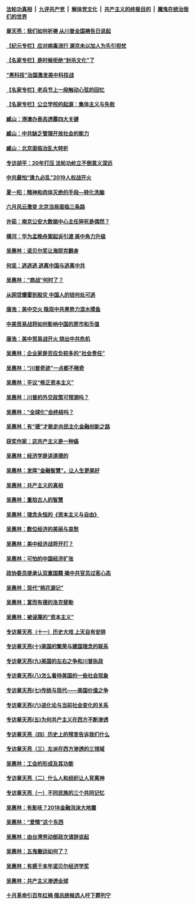 

####  [法轮功真相](../../../../basic/blob/master/README.md?t=07011402) &nbsp;|&nbsp; [九评共产党](../../../../9ping.md/blob/master/README.md?t=07011402) &nbsp;|&nbsp; [解体党文化](../../../../jtdwh.md/blob/master/README.md?t=07011402)  &nbsp;|&nbsp; [共产主义的终极目的](../../../../gczydzjmd.md/blob/master/README.md?t=07011402) &nbsp;|&nbsp; [魔鬼在统治我们的世界](../../../../mgztzwmdsj.md/blob/master/README.md?t=07011402) 

#### [章天亮：我们如何祈祷 从川普全国祷告日说起](../pages/nsc423/n11944627.md?t=07011402) 

#### [【纪元专栏】应对病毒流行 渥京未以加人为先引担忧](../pages/nsc423/n11875714.md?t=07011402) 

#### [【名家专栏】是时候拒绝“封杀文化”了](../pages/nsc423/n11814093.md?t=07011402) 

#### [“黑科技”治国激发美中科技战](../pages/nsc423/n11638056.md?t=07011402) 

#### [【名家专栏】老兵节上一段触动心弦的回忆](../pages/nsc423/n11646016.md?t=07011402) 

#### [【名家专栏】公立学校的起源：集体主义与失败](../pages/nsc423/n11601833.md?t=07011402) 

#### [臧山：港澳办表态透露四大关键](../pages/nsc423/n11421628.md?t=07011402) 

#### [臧山：中共缺乏管理开放社会的能力](../pages/nsc423/n11407457.md?t=07011402) 

#### [臧山：北京面临治乱大转折](../pages/nsc423/n11406895.md?t=07011402) 

#### [专访胡平：20年打压 法轮功屹立不倒意义深远](../pages/nsc423/n11398800.md?t=07011402) 

#### [中共最怕“逢九必乱”2019人权战开火](../pages/nsc423/n11385248.md?t=07011402) 

#### [夏一阳：精神和肉体灭绝的手段—转化洗脑](../pages/nsc423/n11368250.md?t=07011402) 

#### [六月风云激变 北京当局面临三条路](../pages/nsc423/n11313668.md?t=07011402) 

#### [许茹：南京公安大数据中心主任猝死是偶然？](../pages/nsc423/n11064744.md?t=07011402) 

#### [横河：华为孟晚舟案起诉引渡 美中角力升级](../pages/nsc423/n11027230.md?t=07011402) 

#### [吴惠林：诺贝尔奖让海耶克翻身](../pages/nsc423/n10890049.md?t=07011402) 

#### [何坚：逃逃逃 逃离中国与逃离中共](../pages/nsc423/n10592891.md?t=07011402) 

#### [吴惠林：“商战”何时了？](../pages/nsc423/n10573558.md?t=07011402) 

#### [从网贷爆雷到股灾 中国人的钱何处可逃](../pages/nsc423/n10572800.md?t=07011402) 

#### [唐浩：美中交火 隐现中共黑势力混水摸鱼](../pages/nsc423/n10544040.md?t=07011402) 

#### [中美贸易战将如何影响中国的房市和币值](../pages/nsc423/n10543697.md?t=07011402) 

#### [唐浩：美中贸易战开火 烧出中共危机](../pages/nsc423/n10540126.md?t=07011402) 

#### [吴惠林：企业家是否应负较多的“社会责任”](../pages/nsc423/n10535022.md?t=07011402) 

#### [吴惠林：“川普奇迹”一点都不稀奇](../pages/nsc423/n10512808.md?t=07011402) 

#### [吴惠林：平议“修正资本主义”](../pages/nsc423/n10495724.md?t=07011402) 

#### [吴惠林：川普的外交政策可预测吗？](../pages/nsc423/n10462387.md?t=07011402) 

#### [吴惠林：“全球化”会终结吗？](../pages/nsc423/n10452838.md?t=07011402) 

#### [吴惠林：有“德”才能走向民主化金融创新之路](../pages/nsc423/n10432292.md?t=07011402) 

#### [获奖作家：这共产主义是一种癌](../pages/nsc423/n10431541.md?t=07011402) 

#### [吴惠林：经济学是讲道德的](../pages/nsc423/n10398014.md?t=07011402) 

#### [吴惠林：发挥“金融智慧”，让人生更美好](../pages/nsc423/n10375019.md?t=07011402) 

#### [吴惠林：共产主义的真相](../pages/nsc423/n10351394.md?t=07011402) 

#### [吴惠林：重拾古人的智慧](../pages/nsc423/n10337691.md?t=07011402) 

#### [吴惠林：理念永恒的《资本主义与自由》](../pages/nsc423/n10316274.md?t=07011402) 

#### [吴惠林：数位经济的美丽与哀愁](../pages/nsc423/n10292946.md?t=07011402) 

#### [吴惠林：美中经济战将开打？](../pages/nsc423/n10258825.md?t=07011402) 

#### [吴惠林：可怕的中国经济扩张](../pages/nsc423/n10219147.md?t=07011402) 

#### [政协委员提承认双重国籍 揭中共官员过客心态](../pages/nsc423/n10208809.md?t=07011402) 

#### [吴惠林：现代“桃花源记”](../pages/nsc423/n10185234.md?t=07011402) 

#### [吴惠林：富而有德的洛克斐勒](../pages/nsc423/n10142264.md?t=07011402) 

#### [吴惠林：被诬蔑的“资本主义”](../pages/nsc423/n10124816.md?t=07011402) 

#### [专访章天亮（十一）历史大戏 上天自有安排](../pages/nsc423/n10094905.md?t=07011402) 

#### [专访章天亮(十)美国的繁荣与建国理念的联系](../pages/nsc423/n10094899.md?t=07011402) 

#### [专访章天亮(九)美国的左右之争和川普执政](../pages/nsc423/n10094889.md?t=07011402) 

#### [专访章天亮(八)怎么看待美国的一些社会现象](../pages/nsc423/n10094857.md?t=07011402) 

#### [专访章天亮(七)传统与现代——美国价值之争](../pages/nsc423/n10093140.md?t=07011402) 

#### [专访章天亮(六)进化论与当前社会变化的关系](../pages/nsc423/n10092036.md?t=07011402) 

#### [专访章天亮(五)为何共产主义在西方不断渗透](../pages/nsc423/n10083620.md?t=07011402) 

#### [专访章天亮（四）历史上的预言告诉我们什么](../pages/nsc423/n10083606.md?t=07011402) 

#### [专访章天亮（三）左派在西方渗透的三领域](../pages/nsc423/n10081115.md?t=07011402) 

#### [吴惠林：工会的形成及其功能](../pages/nsc423/n10080633.md?t=07011402) 

#### [专访章天亮（二）什么人和组织让人背离神](../pages/nsc423/n10076637.md?t=07011402) 

#### [专访章天亮（一）不同民族的三个共同记忆](../pages/nsc423/n10074188.md?t=07011402) 

#### [吴惠林：有影呒？2018金融泡沫大地震](../pages/nsc423/n10040534.md?t=07011402) 

#### [吴惠林：“爱情”这个东西](../pages/nsc423/n10019423.md?t=07011402) 

#### [吴惠林：由台湾劳动部政次请辞说起](../pages/nsc423/n9979679.md?t=07011402) 

#### [吴惠林：五鬼搬运如何了？](../pages/nsc423/n9925338.md?t=07011402) 

#### [吴惠林：有感于本年诺贝尔经济学奖](../pages/nsc423/n9871883.md?t=07011402) 

#### [吴惠林：共产主义渗透全球](../pages/nsc423/n9812748.md?t=07011402) 

#### [十月革命引百年红祸 俄总统候选人吁下葬列宁](../pages/nsc423/n9810182.md?t=07011402) 

